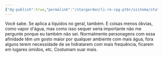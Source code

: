 ```yaml
---
{"dg-publish":true,"permalink":"/stargarden/li-re-rpg-ptbr/sistema/stats/afinidades-elementais/agua/","created":"2025-01-11T01:27:25.606-03:00","updated":"2025-01-12T02:32:55.194-03:00"}
---
```



Você sabe. Se aplica a líquidos no geral, também. E coisas menos óbvias, como vapor d'água, mas como isso sequer seria importante não me pergunte porque eu também não sei. Normalmente personagens com essa afinidade têm um gosto maior por qualquer ambiente com mais água, fora alguns terem necessidade de se hidratarem com mais frequência, ficarem em lugares úmidos, etc. Costumam suar mais.